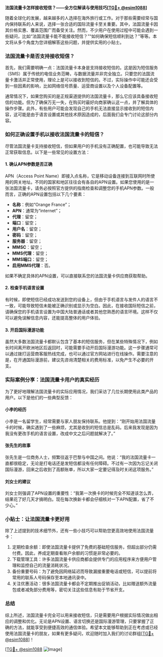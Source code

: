 **法国流量卡怎样接收短信？——全方位解读与使用技巧[[TG💪+ @esim1088](https://t.me/s/esim1088)]**

随着全球化的发展，越来越多的人选择在海外旅行或工作。对于那些需要经常与国内保持联系的人来说，选择一张合适的国际流量卡至关重要。其中，法国流量卡因其价格实惠、覆盖范围广而备受关注。然而，不少用户在使用过程中可能会遇到一些疑问，比如“法国流量卡能不能接收短信？”“如何确保短信顺利到达？”等等。本文将从多个角度为您详细解答这些问题，并提供实用的小贴士。

### 法国流量卡是否支持接收短信？

首先，我们需要明确一点：法国流量卡本身是支持接收短信的。这是因为短信服务（SMS）属于传统的电信业务范畴，与数据流量并非完全独立。只要您的法国流量卡激活并正常使用，理论上是可以接收到短信的。不过，实际操作中可能还会受到一些因素的影响，比如网络信号质量、运营商设置以及个人设备配置等。

通常情况下，如果您购买的是正规渠道提供的法国流量卡，那么它应该具备接收短信的功能。但为了确保万无一失，在购买时最好向商家确认这一点，并了解具体的操作步骤。此外，有些用户可能会发现自己的手机无法直接显示接收到的短信内容，这可能是由于语言设置或其他技术原因造成的，后面我们会专门讨论这部分内容。

### 如何正确设置手机以接收法国流量卡的短信？

尽管法国流量卡支持接收短信，但如果用户的手机没有正确配置，也可能导致无法正常获取信息。以下是一些常见的设置方法：

#### 1. 确认APN参数是否正确
APN（Access Point Name）即接入点名称，它是移动设备连接到互联网时所使用的网关地址。不同的国家和地区往往会有各自的APN设置。如果您使用的是一张法国流量卡，请务必按照官方提供的指南检查和调整您的手机APN参数。一般而言，正确的APN设置包括以下几个要素：
- **名称**：例如“Orange France”；
- **APN**：通常为“internet”；
- **代理**：留空；
- **端口**：留空；
- **用户名**：留空；
- **密码**：留空；
- **服务器**：留空；
- **MMSC**：留空；
- **MMS代理**：留空；
- **MMS端口**：留空；
- **启用MMS代理**：否。

如果不确定具体的APN设置，可以直接联系您的法国流量卡供应商获取帮助。

#### 2. 检查手机语言设置
有时候，即使短信已经成功发送到您的设备上，但由于手机语言与发件人的语言不一致，可能导致短信未能被正确识别或显示为空白。因此，在接收国际短信之前，请确保您的手机语言设置为中国大陆普通话或者其他您熟悉的语言环境。这样不仅可以避免误解信息内容，还能提高整体的用户体验。

#### 3. 开启国际漫游功能
虽然大多数法国流量卡都默认包含了基本的短信服务，但在某些特殊情况下，例如长时间离开欧洲地区后返回时，可能需要手动开启国际漫游功能。这一步骤通常可以通过拨打运营商客服热线完成，也可以通过官方网站进行在线操作。需要注意的是，在开通国际漫游前，建议先咨询清楚相关的费用标准，以免产生不必要的开支。

### 实际案例分享：法国流量卡用户的真实经历

为了更好地理解法国流量卡的实际应用情况，我们采访了几位长期使用此类产品的用户。以下是他们的一些典型反馈：

#### 小李的经历
小李是一名留学生，经常需要与家人朋友保持联系。他提到：“刚开始用法国流量卡的时候，确实遇到了一些麻烦，尤其是收到的短信总是乱码。后来我发现是因为我没有更改手机的语言设置，改成中文之后问题就解决了。”

#### 张先生的故事
张先生是一位商务人士，频繁往返于巴黎与中国之间。他说：“我的法国流量卡一直都很稳定，无论是打电话还是发短信都没有任何障碍。不过有一次因为忘记关闭国际漫游，回来之后收到了高额账单，所以大家一定要记得及时关闭这项服务。”

#### 刘女士的建议
刘女士则强调了APN设置的重要性：“我第一次换卡的时候完全不知道该怎么弄，结果花了好几天才搞明白。现在每次换新卡都会仔细核对一下APN配置，省了不少心。”

### 小贴士：让法国流量卡更好用

除了上述提到的技术细节外，还有一些小技巧可以帮助您更高效地使用法国流量卡：

1. 定期检查余额：即使法国流量卡提供了免费的基础短信服务，但超出部分仍需付费。因此，养成定期查看账户余额的习惯是非常必要的。
2. 下载管理工具：许多法国流量卡供应商都会提供专门的应用程序来方便用户管理和监控自己的流量消耗状况。
3. 备份重要号码：为了避免因网络延迟而导致漏接重要电话或短信，可以提前将常用的联系人号码保存至本地通讯录中。
4. 关注优惠活动：很多法国流量卡都会不定期推出促销活动，比如赠送额外流量包或者减免部分费用等，密切关注这些信息有助于节省开支。

### 总结

综上所述，法国流量卡完全可以用来接收短信，只是需要用户根据实际情况做出相应的调整和优化。无论是APN设置、语言切换还是国际漫游管理，只要掌握了正确的方法，就能享受到便捷高效的通信体验。希望本文能够帮助到正在考虑或已经使用法国流量卡的朋友，如果有更多疑问，欢迎随时加入我们的讨论群组[[TG💪+ @esim1088](https://t.me/s/esim1088)]！

[[TG💪+ @esim1088](https://t.me/s/esim1088) ![Image](https://i.postimg.cc/4NQfJmqS/Snipaste-2025-05-13-00-14-12.png)]